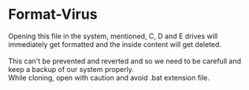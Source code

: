 # Format-Virus



Opening this file in the system, mentioned, C, D and E drives will immediately get formatted 
and the inside content will get deleted.
<br>
<br>
This can't be prevented and reverted and so we need to be carefull and keep a backup of our system properly.
<br>
While cloning, open with caution and avoid .bat extension file.
